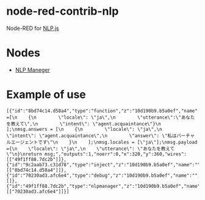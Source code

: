 # node-red-contrib-nlp

Node-RED for [NLP.js](https://github.com/axa-group/nlp.js)

# Nodes
- [NLP Maneger](https://github.com/axa-group/nlp.js/blob/master/docs/nlp-manager.md)

# Example of use

```
[{"id":"8bd74c14.d58a4","type":"function","z":"10d190b9.b5a0ef","name":"","func":"msg.documents =[\n    {\n        \"locale\": \"ja\",\n        \"utterance\":\"あなたを教えて\",\n        \"intent\": \"agent.acquaintance\"}\n    ];\nmsg.answers = [\n    {\n        \"locale\": \"ja\",\n        \"intent\": \"agent.acquaintance\",\n        \"answer\": \"私はバーチャルエージェントです\"\n    }\n    ];\nmsg.locales = [\"ja\"];\nmsg.payload ={\n    \"locale\": \"ja\",\n    \"utterance\": \"あなたを教えて\"\n}\nreturn msg;","outputs":1,"noerr":0,"x":320,"y":360,"wires":[["49f1ff88.7dc2b"]]},{"id":"9c2aab73.c31d78","type":"inject","z":"10d190b9.b5a0ef","name":"","topic":"","payload":"","payloadType":"date","repeat":"","crontab":"","once":false,"onceDelay":0.1,"x":180,"y":280,"wires":[["8bd74c14.d58a4"]]},{"id":"70230ad3.afc6e4","type":"debug","z":"10d190b9.b5a0ef","name":"","active":true,"tosidebar":true,"console":false,"tostatus":false,"complete":"true","targetType":"full","x":670,"y":180,"wires":[]},{"id":"49f1ff88.7dc2b","type":"nlpmanager","z":"10d190b9.b5a0ef","name":"","x":500,"y":320,"wires":[["70230ad3.afc6e4"]]}]
```
